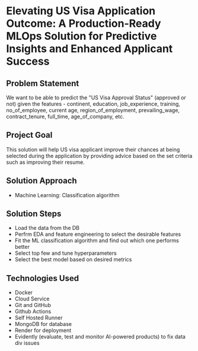 # Elevating US Visa Application Outcome: A Production-Ready MLOps Solution for Predictive Insights and Enhanced Applicant Success

## Problem Statement

We want to be able to predict the "US Visa Approval Status" (approved or not) given the features - continent, education, job_experience, training, no_of_employee, current age, region_of_employment, prevailing_wage, contract_tenure, full_time, age_of_company, etc.

## Project Goal

This solution will help US visa applicant improve their chances at being selected during the application by providing advice based on the set criteria such as improving their resume.

## Solution Approach

- Machine Learning: Classification algorithm

## Solution Steps

- Load the data from the DB
- Perfrm EDA and feature engineering to select the desirable features
- Fit the ML classification algorithm and find out which one performs better
- Select top few and tune hyperparameters
- Select the best model based on desired metrics

## Technologies Used

- Docker
- Cloud Service
- Git and GitHub
- Github Actions
- Self Hosted Runner
- MongoDB for database
- Render for deployment
- Evidently (evaluate, test and monitor AI-powered products) to fix data div issues
